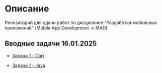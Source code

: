 # Описание

Репозиторий для сдачи работ по дисциплине "Разработка мобильных приложений" (Mobile App Development -> MAD)

## Вводные задачи 16.01.2025

- [Задачи 1 - Dart]([https://github.com/int1cus/MAD_422_Andzhigaev/tree/main/Dart](https://github.com/int1cus/MAD_422_Andzhigaev/tree/main/Dart/%D0%97%D0%B0%D0%B4%D0%B0%D1%87%D0%B8%201))

- [Задачи 1 - Java](https://github.com/int1cus/MAD_422_Andzhigaev/tree/main/Java)
